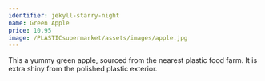 ```yaml
---
identifier: jekyll-starry-night
name: Green Apple
price: 10.95
image: /PLASTICsupermarket/assets/images/apple.jpg
---
```

This a yummy green apple, sourced from the nearest plastic food farm. It is extra shiny from the polished plastic exterior. 
